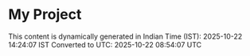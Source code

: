 # My Project

This content is dynamically generated in Indian Time (IST): 2025-10-22 14:24:07 IST
Converted to UTC: 2025-10-22 08:54:07 UTC
